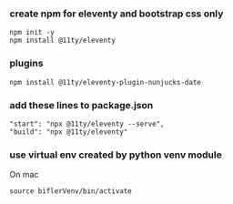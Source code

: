 


### create npm for eleventy and bootstrap css only
```
npm init -y
npm install @11ty/eleventy

```

### plugins
```
npm install @11ty/eleventy-plugin-nunjucks-date

```


### add these lines to package.json
```
"start": "npx @11ty/eleventy --serve",
"build": "npx @11ty/eleventy"
```

### use virtual env created by python venv module
On mac
```
source biflerVenv/bin/activate
```